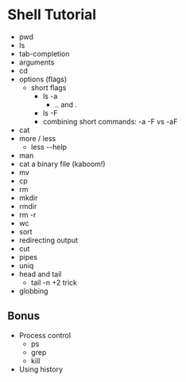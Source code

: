 # Shell Tutorial

* pwd
* ls
* tab-completion
* arguments
* cd
* options (flags)
  * short flags
    * ls -a
      * .. and .
    * ls -F
    * combining short commands: -a -F vs -aF
* cat
* more / less
  * less --help
* man
* cat a binary file (kaboom!)
* mv
* cp
* rm
* mkdir
* rmdir
* rm -r
* wc
* sort
* redirecting output
* cut
* pipes
* uniq
* head and tail
  * tail -n +2 trick
* globbing

## Bonus
* Process control
  * ps
  * grep
  * kill
* Using history
